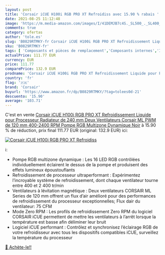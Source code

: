 ```yaml
---
layout: post
title: 'Corsair iCUE H100i RGB PRO XT Refroidiss avec 15.90 % rabais '
date: 2021-08-25 11:12:48
image: 'https://m.media-amazon.com/images/I/41DEMJB7c4S._SL500_._SL400_.jpg'
comments: true
category: ofertas
author: 'tole.es'
slug: 'B0829RTMKY-fr Corsair iCUE H100i RGB PRO XT Refroidissement Liquide pour...'
sku: 'B0829RTMKY-fr'
tags: [ 'Composants et pièces de remplacement','Composants internes','Informatique','Refroidissement et ventilateurs','Watercooling','corsair', ]
actualPrice: 111.77 EUR
currency: EUR
price: 111.77
comparePrice: 132.9 EUR
prodname: 'Corsair iCUE H100i RGB PRO XT Refroidissement Liquide pour Processeur  Radiateur de 240 mm  Deux Ventilateurs Corsair ML PWM de 120 mm  400-2400 RPM  Pompe RGB Multizone Dynamique  Noir'
country: 'fr'
flag: '🇫🇷'
brand: 'Corsair'
buyurl: 'https://www.amazon.fr/dp/B0829RTMKY/?tag=tolees0d-21'
descuento: '15.90'
average: '103.71'
---
```


C'est en vente [Corsair iCUE H100i RGB PRO XT Refroidissement Liquide pour Processeur  Radiateur de 240 mm  Deux Ventilateurs Corsair ML PWM de 120 mm  400-2400 RPM  Pompe RGB Multizone Dynamique  Noir](https://www.amazon.fr/dp/B0829RTMKY/?tag=tolees0d-21)  à  15.90 % de réduction, prix final  111.77 EUR (original: 132.9 EUR) ici:

[![Corsair iCUE H100i RGB PRO XT Refroidiss](https://m.media-amazon.com/images/I/41DEMJB7c4S._SL500_._SL400_.jpg)](https://www.amazon.fr/dp/B0829RTMKY/?tag=tolees0d-21)

ℹ️:

- Pompe RGB multizone dynamique : Les 16 LED RGB contrôlées individuellement éclairent le dessus de la pompe et produisent des effets lumineux époustouflants
- Refroidissement de processeur ultraperformant : Expérimentez l’incroyable système de refroidissement, dont chaque ventilateur tourne entre 400 et 2 400 tr/min
- Ventilateurs à lévitation magnétique : Deux ventilateurs CORSAIR ML Series de 120 mm offrent un flux d’air amélioré pour des performances de refroidissement du processeur exceptionnelles; Flux dair du ventilateur: 75 CFM
- Mode Zero RPM : Les profils de refroidissement Zero RPM du logiciel CORSAIR iCUE permettent de mettre les ventilateurs à l’arrêt lorsque la température est basse afin déliminer leur bruit
- Logiciel iCUE performant : Contrôlez et synchronisez l’éclairage RGB de votre refroidisseur avec tous les dispositifs compatibles iCUE, surveillez la température du processeur

[🛒 Achète-le!!](https://www.amazon.fr/dp/B0829RTMKY/?tag=tolees0d-21)
